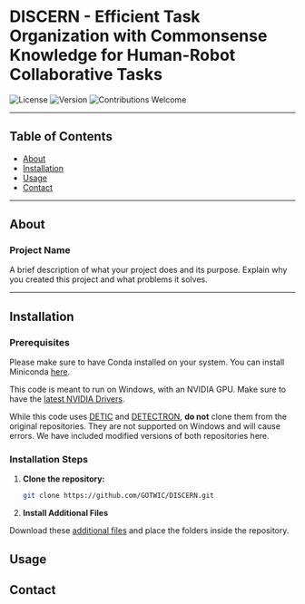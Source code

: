 # DISCERN - Efficient Task Organization with Commonsense Knowledge for Human-Robot Collaborative Tasks

![License](https://img.shields.io/badge/license-MIT-blue.svg)
![Version](https://img.shields.io/badge/version-1.0.0-brightgreen.svg)
![Contributions Welcome](https://img.shields.io/badge/contributions-welcome-orange.svg)

---

## Table of Contents

- [About](#about)
- [Installation](#installation)
- [Usage](#usage)
- [Contact](#contact)

---

## About

### Project Name

A brief description of what your project does and its purpose. Explain why you created this project and what problems it solves.

---

## Installation

### Prerequisites

Please make sure to have Conda installed on your system. You can install Miniconda [here](https://docs.anaconda.com/miniconda/).

This code is meant to run on Windows, with an NVIDIA GPU. Make sure to have the [latest NVIDIA Drivers](https://www.nvidia.com/download/index.aspx). 

While this code uses [DETIC](https://github.com/facebookresearch/Detic) and [DETECTRON](https://github.com/facebookresearch/detectron2), **do not** clone them from the original repositories. They are not supported on Windows and will cause errors. We have included modified versions of both repositories here.

### Installation Steps

1. **Clone the repository:**

   ```bash
   git clone https://github.com/GOTWIC/DISCERN.git

2. **Install Additional Files**

Download these [additional files](https://drive.google.com/drive/folders/13yLKYwc9azDdcdX-PfnNfCrQI8Z3Eopl?usp=sharing) and place the folders inside the repository.

## Usage

## Contact
